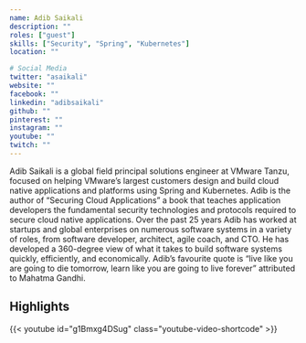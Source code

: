 ```yaml
---
name: Adib Saikali
description: ""
roles: ["guest"]
skills: ["Security", "Spring", "Kubernetes"]
location: ""

# Social Media 
twitter: "asaikali"
website: ""
facebook: ""
linkedin: "adibsaikali"
github: ""
pinterest: ""
instagram: ""
youtube: ""
twitch: ""
---
```


Adib Saikali is a global field principal solutions engineer at VMware Tanzu, 
focused on helping VMware’s largest customers design and build cloud native applications 
and platforms using Spring and Kubernetes. Adib is the author of “Securing Cloud Applications” 
a book that teaches application developers the fundamental security technologies and protocols 
required to secure cloud native applications. Over the past 25 years Adib has worked at startups
and global enterprises on numerous software systems in a variety of roles, from software developer, 
architect, agile coach, and CTO. He has developed a 360-degree view of what it takes to build 
software systems quickly, efficiently, and economically. Adib’s favourite quote is “live like you 
are going to die tomorrow, learn like you are going to live forever” attributed to Mahatma Gandhi.

<!--more-->

## Highlights

{{< youtube id="g1Bmxg4DSug" class="youtube-video-shortcode" >}}